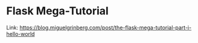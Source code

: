 # Flask Mega-Tutorial
Link: https://blog.miguelgrinberg.com/post/the-flask-mega-tutorial-part-i-hello-world
